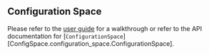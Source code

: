 ## Configuration Space
Please refer to the [user guide](../guide.md) for a walkthrough or refer to the
API documentation for [`ConfigurationSpace`][ConfigSpace.configuration_space.ConfigurationSpace].
